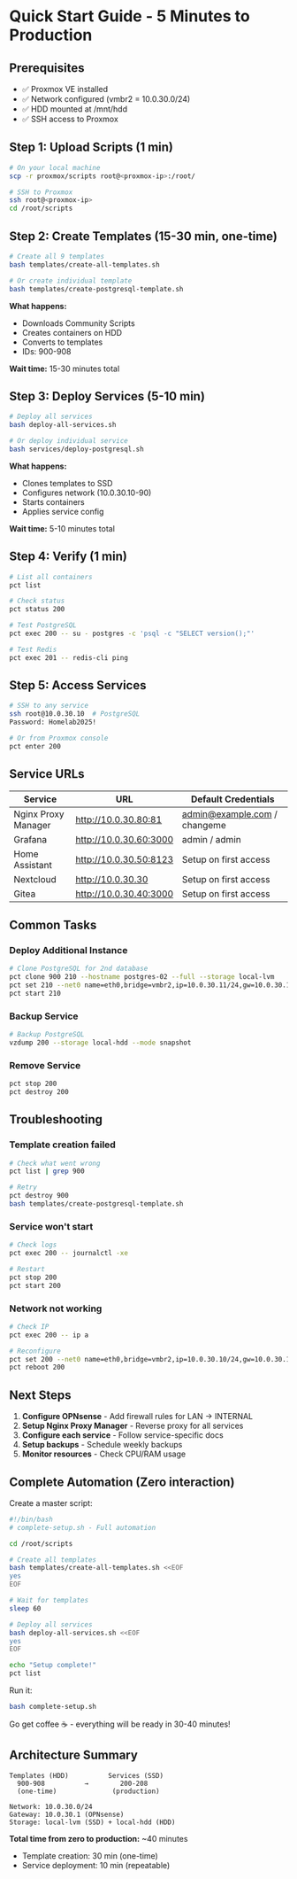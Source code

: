 # Quick Start Guide - 5 Minutes to Production

## Prerequisites

- ✅ Proxmox VE installed
- ✅ Network configured (vmbr2 = 10.0.30.0/24)
- ✅ HDD mounted at /mnt/hdd
- ✅ SSH access to Proxmox

## Step 1: Upload Scripts (1 min)

```bash
# On your local machine
scp -r proxmox/scripts root@<proxmox-ip>:/root/

# SSH to Proxmox
ssh root@<proxmox-ip>
cd /root/scripts
```

## Step 2: Create Templates (15-30 min, one-time)

```bash
# Create all 9 templates
bash templates/create-all-templates.sh

# Or create individual template
bash templates/create-postgresql-template.sh
```

**What happens:**
- Downloads Community Scripts
- Creates containers on HDD
- Converts to templates
- IDs: 900-908

**Wait time:** 15-30 minutes total

## Step 3: Deploy Services (5-10 min)

```bash
# Deploy all services
bash deploy-all-services.sh

# Or deploy individual service
bash services/deploy-postgresql.sh
```

**What happens:**
- Clones templates to SSD
- Configures network (10.0.30.10-90)
- Starts containers
- Applies service config

**Wait time:** 5-10 minutes total

## Step 4: Verify (1 min)

```bash
# List all containers
pct list

# Check status
pct status 200

# Test PostgreSQL
pct exec 200 -- su - postgres -c 'psql -c "SELECT version();"'

# Test Redis
pct exec 201 -- redis-cli ping
```

## Step 5: Access Services

```bash
# SSH to any service
ssh root@10.0.30.10  # PostgreSQL
Password: Homelab2025!

# Or from Proxmox console
pct enter 200
```

## Service URLs

| Service | URL | Default Credentials |
|---------|-----|---------------------|
| Nginx Proxy Manager | http://10.0.30.80:81 | admin@example.com / changeme |
| Grafana | http://10.0.30.60:3000 | admin / admin |
| Home Assistant | http://10.0.30.50:8123 | Setup on first access |
| Nextcloud | http://10.0.30.30 | Setup on first access |
| Gitea | http://10.0.30.40:3000 | Setup on first access |

## Common Tasks

### Deploy Additional Instance

```bash
# Clone PostgreSQL for 2nd database
pct clone 900 210 --hostname postgres-02 --full --storage local-lvm
pct set 210 --net0 name=eth0,bridge=vmbr2,ip=10.0.30.11/24,gw=10.0.30.1
pct start 210
```

### Backup Service

```bash
# Backup PostgreSQL
vzdump 200 --storage local-hdd --mode snapshot
```

### Remove Service

```bash
pct stop 200
pct destroy 200
```

## Troubleshooting

### Template creation failed

```bash
# Check what went wrong
pct list | grep 900

# Retry
pct destroy 900
bash templates/create-postgresql-template.sh
```

### Service won't start

```bash
# Check logs
pct exec 200 -- journalctl -xe

# Restart
pct stop 200
pct start 200
```

### Network not working

```bash
# Check IP
pct exec 200 -- ip a

# Reconfigure
pct set 200 --net0 name=eth0,bridge=vmbr2,ip=10.0.30.10/24,gw=10.0.30.1
pct reboot 200
```

## Next Steps

1. **Configure OPNsense** - Add firewall rules for LAN → INTERNAL
2. **Setup Nginx Proxy Manager** - Reverse proxy for all services
3. **Configure each service** - Follow service-specific docs
4. **Setup backups** - Schedule weekly backups
5. **Monitor resources** - Check CPU/RAM usage

## Complete Automation (Zero interaction)

Create a master script:

```bash
#!/bin/bash
# complete-setup.sh - Full automation

cd /root/scripts

# Create all templates
bash templates/create-all-templates.sh <<EOF
yes
EOF

# Wait for templates
sleep 60

# Deploy all services
bash deploy-all-services.sh <<EOF
yes
EOF

echo "Setup complete!"
pct list
```

Run it:
```bash
bash complete-setup.sh
```

Go get coffee ☕ - everything will be ready in 30-40 minutes!

## Architecture Summary

```
Templates (HDD)          Services (SSD)
  900-908          →        200-208
  (one-time)              (production)

Network: 10.0.30.0/24
Gateway: 10.0.30.1 (OPNsense)
Storage: local-lvm (SSD) + local-hdd (HDD)
```

**Total time from zero to production:** ~40 minutes
- Template creation: 30 min (one-time)
- Service deployment: 10 min (repeatable)
